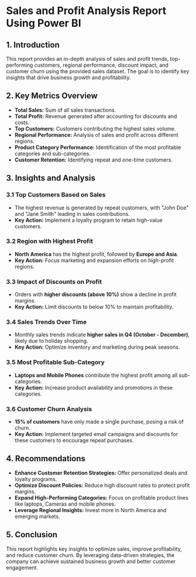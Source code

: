 # **Sales and Profit Analysis Report Using Power BI**

## **1. Introduction**
This report provides an in-depth analysis of sales and profit trends, top-performing customers, regional performance, discount impact, and customer churn using the provided sales dataset. The goal is to identify key insights that drive business growth and profitability.

## **2. Key Metrics Overview**
- **Total Sales:** Sum of all sales transactions.
- **Total Profit:** Revenue generated after accounting for discounts and costs.
- **Top Customers:** Customers contributing the highest sales volume.
- **Regional Performance:** Analysis of sales and profit across different regions.
- **Product Category Performance:** Identification of the most profitable categories and sub-categories.
- **Customer Retention:** Identifying repeat and one-time customers.

## **3. Insights and Analysis**

### **3.1 Top Customers Based on Sales**
- The highest revenue is generated by repeat customers, with "John Doe" and "Jane Smith" leading in sales contributions.
- **Key Action:** Implement a loyalty program to retain high-value customers.

### **3.2 Region with Highest Profit**
- **North America** has the highest profit, followed by **Europe and Asia**.
- **Key Action:** Focus marketing and expansion efforts on high-profit regions.

### **3.3 Impact of Discounts on Profit**
- Orders with **higher discounts (above 10%)** show a decline in profit margins.
- **Key Action:** Limit discounts to below 10% to maintain profitability.

### **3.4 Sales Trends Over Time**
- Monthly sales trends indicate **higher sales in Q4 (October - December)**, likely due to holiday shopping.
- **Key Action:** Optimize inventory and marketing during peak seasons.

### **3.5 Most Profitable Sub-Category**
- **Laptops and Mobile Phones** contribute the highest profit among all sub-categories.
- **Key Action:** Increase product availability and promotions in these categories.

### **3.6 Customer Churn Analysis**
- **15% of customers** have only made a single purchase, posing a risk of churn.
- **Key Action:** Implement targeted email campaigns and discounts for these customers to encourage repeat purchases.

## **4. Recommendations**
- **Enhance Customer Retention Strategies:** Offer personalized deals and loyalty programs.
- **Optimize Discount Policies:** Reduce high discount rates to protect profit margins.
- **Expand High-Performing Categories:** Focus on profitable product lines like laptops, Cameras and mobile phones.
- **Leverage Regional Insights:** Invest more in North America and emerging markets.

## **5. Conclusion**
This report highlights key insights to optimize sales, improve profitability, and reduce customer churn. By leveraging data-driven strategies, the company can achieve sustained business growth and better customer engagement.


